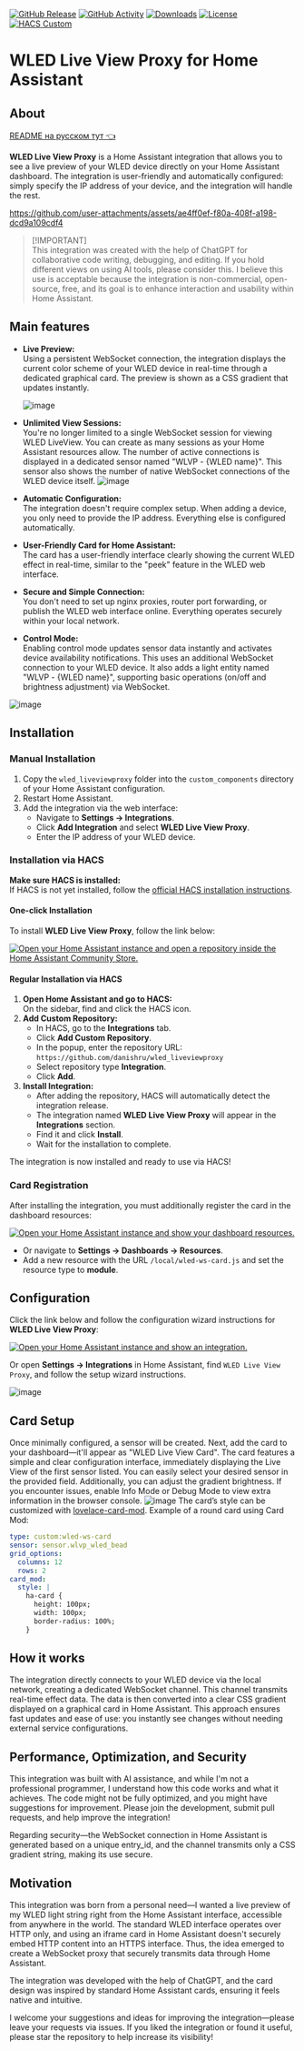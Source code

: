 [![GitHub Release][releases-shield]][releases]
[![GitHub Activity][commits-shield]][commits]
[![Downloads][download-shield]][downloads]
[![License][license-shield]][license]
[![HACS Custom][hacsbadge]][hacs]

# WLED Live View Proxy for Home Assistant

## About

[README на русском тут 👈](https://github.com/danishru/wled_liveviewproxy/blob/main/README.ru.md)

**WLED Live View Proxy** is a Home Assistant integration that allows you to see a live preview of your WLED device directly on your Home Assistant dashboard. The integration is user-friendly and automatically configured: simply specify the IP address of your device, and the integration will handle the rest.


https://github.com/user-attachments/assets/ae4ff0ef-f80a-408f-a198-dcd9a109cdf4


> [!IMPORTANT]\
> This integration was created with the help of ChatGPT for collaborative code writing, debugging, and editing. If you hold different views on using AI tools, please consider this. I believe this use is acceptable because the integration is non-commercial, open-source, free, and its goal is to enhance interaction and usability within Home Assistant.


## Main features

- **Live Preview:**\
  Using a persistent WebSocket connection, the integration displays the current color scheme of your WLED device in real-time through a dedicated graphical card. The preview is shown as a CSS gradient that updates instantly.

  ![image](https://github.com/user-attachments/assets/310b56dd-e898-4ca6-8a62-b66adc011661)

- **Unlimited View Sessions:**\
  You're no longer limited to a single WebSocket session for viewing WLED LiveView. You can create as many sessions as your Home Assistant resources allow. The number of active connections is displayed in a dedicated sensor named "WLVP - {WLED name}". This sensor also shows the number of native WebSocket connections of the WLED device itself.
  ![image](https://github.com/user-attachments/assets/38abe0f3-ff12-4dce-9930-2b6aa5eca9e6)

- **Automatic Configuration:**\
  The integration doesn't require complex setup. When adding a device, you only need to provide the IP address. Everything else is configured automatically.

- **User-Friendly Card for Home Assistant:**\
  The card has a user-friendly interface clearly showing the current WLED effect in real-time, similar to the "peek" feature in the WLED web interface.

- **Secure and Simple Connection:**\
  You don't need to set up nginx proxies, router port forwarding, or publish the WLED web interface online. Everything operates securely within your local network.

- **Control Mode:**\
  Enabling control mode updates sensor data instantly and activates device availability notifications. This uses an additional WebSocket connection to your WLED device. It also adds a light entity named "WLVP - {WLED name}", supporting basic operations (on/off and brightness adjustment) via WebSocket.

![image](https://github.com/user-attachments/assets/2108b262-2b22-47be-8ba8-f2a24d821339)

## Installation

### Manual Installation

1. Copy the `wled_liveviewproxy` folder into the `custom_components` directory of your Home Assistant configuration.
2. Restart Home Assistant.
3. Add the integration via the web interface:
   - Navigate to **Settings → Integrations**.
   - Click **Add Integration** and select **WLED Live View Proxy**.
   - Enter the IP address of your WLED device.

### Installation via HACS

**Make sure HACS is installed:**\
If HACS is not yet installed, follow the [official HACS installation instructions](https://hacs.xyz/docs/use/).

#### One-click Installation

To install **WLED Live View Proxy**, follow the link below:

[![Open your Home Assistant instance and open a repository inside the Home Assistant Community Store.](https://my.home-assistant.io/badges/hacs_repository.svg)](https://my.home-assistant.io/redirect/hacs_repository/?owner=danishru&repository=wled_liveviewproxy&category=integration)

#### Regular Installation via HACS

1. **Open Home Assistant and go to HACS:**\
   On the sidebar, find and click the HACS icon.
2. **Add Custom Repository:**
   - In HACS, go to the **Integrations** tab.
   - Click **Add Custom Repository**.
   - In the popup, enter the repository URL:\
     `https://github.com/danishru/wled_liveviewproxy`
   - Select repository type **Integration**.
   - Click **Add**.
3. **Install Integration:**
   - After adding the repository, HACS will automatically detect the integration release.
   - The integration named **WLED Live View Proxy** will appear in the **Integrations** section.
   - Find it and click **Install**.
   - Wait for the installation to complete.

The integration is now installed and ready to use via HACS!

### Card Registration

After installing the integration, you must additionally register the card in the dashboard resources:

[![Open your Home Assistant instance and show your dashboard resources.](https://my.home-assistant.io/badges/lovelace_resources.svg)](https://my.home-assistant.io/redirect/lovelace_resources/)
- Or navigate to **Settings → Dashboards → Resources**.
- Add a new resource with the URL `/local/wled-ws-card.js` and set the resource type to **module**.

## Configuration

Click the link below and follow the configuration wizard instructions for **WLED Live View Proxy**:

[![Open your Home Assistant instance and show an integration.](https://my.home-assistant.io/badges/integration.svg)](https://my.home-assistant.io/redirect/integration/?domain=wled_liveviewproxy)

Or open **Settings → Integrations** in Home Assistant, find `WLED Live View Proxy`, and follow the setup wizard instructions.

![image](https://github.com/user-attachments/assets/47cd77c6-babc-48cd-a3bd-0ddcad6779d7)

## Card Setup

Once minimally configured, a sensor will be created. Next, add the card to your dashboard—it'll appear as "WLED Live View Card". The card features a simple and clear configuration interface, immediately displaying the Live View of the first sensor listed. You can easily select your desired sensor in the provided field. Additionally, you can adjust the gradient brightness. If you encounter issues, enable Info Mode or Debug Mode to view extra information in the browser console. 
![image](https://github.com/user-attachments/assets/75502756-684c-41c1-832a-418eab5b3686)
The card’s style can be customized with [lovelace-card-mod](https://github.com/thomasloven/lovelace-card-mod). Example of a round card using Card Mod:

```yaml
type: custom:wled-ws-card
sensor: sensor.wlvp_wled_bead
grid_options:
  columns: 12
  rows: 2
card_mod:
  style: |
    ha-card {
      height: 100px;
      width: 100px;
      border-radius: 100%;
    }
```

## How it works

The integration directly connects to your WLED device via the local network, creating a dedicated WebSocket channel. This channel transmits real-time effect data. The data is then converted into a clear CSS gradient displayed on a graphical card in Home Assistant. This approach ensures fast updates and ease of use: you instantly see changes without needing external service configurations.

## Performance, Optimization, and Security

This integration was built with AI assistance, and while I'm not a professional programmer, I understand how this code works and what it achieves. The code might not be fully optimized, and you might have suggestions for improvement. Please join the development, submit pull requests, and help improve the integration!

Regarding security—the WebSocket connection in Home Assistant is generated based on a unique entry_id, and the channel transmits only a CSS gradient string, making its use secure.

## Motivation

This integration was born from a personal need—I wanted a live preview of my WLED light string right from the Home Assistant interface, accessible from anywhere in the world. The standard WLED interface operates over HTTP only, and using an iframe card in Home Assistant doesn't securely embed HTTP content into an HTTPS interface. Thus, the idea emerged to create a WebSocket proxy that securely transmits data through Home Assistant.

The integration was developed with the help of ChatGPT, and the card design was inspired by standard Home Assistant cards, ensuring it feels native and intuitive.

I welcome your suggestions and ideas for improving the integration—please leave your requests via issues. If you liked the integration or found it useful, please star the repository to help increase its visibility!

<!-- Badge link definitions -->
[releases-shield]: https://img.shields.io/github/release/danishru/wled_liveviewproxy.svg?style=for-the-badge
[releases]: https://github.com/danishru/wled_liveviewproxy/releases
[commits-shield]: https://img.shields.io/github/commit-activity/m/danishru/wled_liveviewproxy.svg?style=for-the-badge
[commits]: https://github.com/danishru/wled_liveviewproxy/commits
[download-shield]: https://img.shields.io/github/downloads/danishru/wled_liveviewproxy/total.svg?style=for-the-badge
[downloads]: https://github.com/danishru/wled_liveviewproxy/releases
[license-shield]: https://img.shields.io/github/license/danishru/wled_liveviewproxy.svg?style=for-the-badge
[license]: https://github.com/danishru/wled_liveviewproxy/blob/master/LICENSE
[hacsbadge]: https://img.shields.io/badge/HACS-Custom-orange.svg?style=for-the-badge
[hacs]: https://hacs.xyz/

